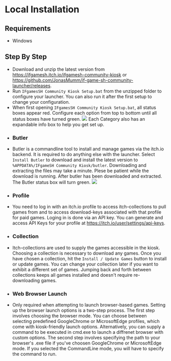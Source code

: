 # Local Installation

## Requirements
- Windows

## Step By Step
- Download and unzip the latest version from https://ifgamesh.itch.io/ifgamesh-community-kiosk or https://github.com/JonasMumm/if-game-sh-community-launcher/releases.
- Run `IFgamesSH Community Kiosk Setup.bat` from the unzipped folder to configure your launcher. You can also run it after the first setup to change your configuration.
- When first opening `IFgamesSH Community Kiosk Setup.bat`, all status boxes appear red. Configure each option from top to bottom until all status boxes have turned green. <img src="ReadMeSrc/setup_uninitialized.png"> Each Category also has an expandable info box to help you get set up.
- ### Butler
- Butler is a commandline tool to install and manage games via the itch.io backend. It is required to do anything else with the launcher. Select `Install Butler` to download and install the latest version to `%APPDATA%/IFgameSH Community Kiosk/butler`. Downloading and extracting the files may take a minute. Plese be patient while the download is running. After butler has been downloaded and extracted. The Butler status box will turn green. <img src="ReadMeSrc/setup_butler_initialized.png">
- ### Profile
- You need to log in with an itch.io profile to access itch-collections to pull games from and to access download-keys associated with that profile for paid games. Loging in is done via an API key. You can generate and access API Keys for your profile at https://itch.io/user/settings/api-keys.
- ### Collection
- Itch-collections are used to supply the games accessible in the kiosk. Choosing a collection is necessary to download any games. Once you have chosen a collection, hit the `Install / Update Games` button to install or update games. You can change your collection later if you want to exhibit a different set of games. Jumping back and forth between collections keeps all games installed and doesn't require re-downloading games.
- ### Web Browser Launch
- Only required when attempting to launch browser-based games. Setting up the browser launch options is a two-step process. The first step involves choosing the browser mode. You can choose between selecting predefined GoogleChrome or MicrosoftEdge profiles, which come with kiosk-friendly launch options. Alternatively, you can supply a command to be executed in cmd.exe to launch a diffrenet browser with custom options. The second step involves specifying the path to your browser's .exe file if you've choosen GoogleChrome or MicrosoftEdge mode. If you selected the CommandLine mode, you will have to specify the command to run.